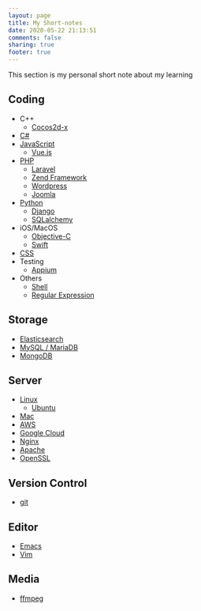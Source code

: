 ```yaml
---
layout: page
title: My Short-notes
date: 2020-05-22 21:13:51
comments: false
sharing: true
footer: true
---
```


This section is my personal short note about my learning

## Coding

- C++
    - [Cocos2d-x](cocos2dx)
- [C#](csharp)
- [JavaScript](javascript)
    - [Vue.js](vue)
- [PHP](php)
    - [Laravel](laravel)
    - [Zend Framework](zend-framework)
    - [Wordpress](wordpress)
    - [Joomla](joomla)
- [Python](python)
    - [Django](django)
    - [SQLalchemy](sqlalchemy)
- iOS/MacOS
    - [Objective-C](objective-c)
    - [Swift](swift)
- [CSS](css)
- Testing
    - [Appium](appium)
- Others
    - [Shell](shell-script)
    - [Regular Expression](regex)

## Storage

- [Elasticsearch](elasticsearch)
- [MySQL / MariaDB](mysql)
- [MongoDB](mongodb)

## Server

- [Linux](linux)
    - [Ubuntu](ubuntu)
- [Mac](mac)
- [AWS](aws)
- [Google Cloud](gcloud)
- [Nginx](nginx)
- [Apache](apache)
- [OpenSSL](openssl)

## Version Control

- [git](git)

## Editor

- [Emacs](emacs)
- [Vim](vim)

## Media

- [ffmpeg](ffmpeg)

